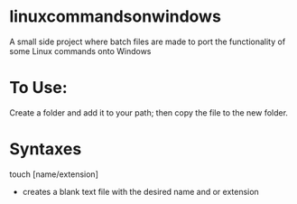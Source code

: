 # linuxcommandsonwindows
A small side project where batch files are made to port the functionality of some Linux commands onto Windows

# To Use:
Create a folder and add it to your path; then copy the file to the new folder.

# Syntaxes
touch [name/extension]
  - creates a blank text file with the desired name and or extension 
